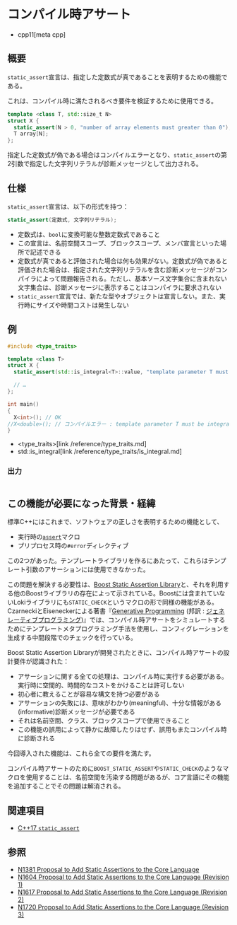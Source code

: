 # コンパイル時アサート
* cpp11[meta cpp]

## 概要
`static_assert`宣言は、指定した定数式が真であることを表明するための機能である。

これは、コンパイル時に満たされるべき要件を検証するために使用できる。

```cpp
template <class T, std::size_t N>
struct X {
  static_assert(N > 0, "number of array elements must greater than 0");
  T array[N];
};
```

指定した定数式が偽である場合はコンパイルエラーとなり、`static_assert`の第2引数で指定した文字列リテラルが診断メッセージとして出力される。


## 仕様
`static_assert`宣言は、以下の形式を持つ：

```cpp
static_assert(定数式, 文字列リテラル);
```

- 定数式は、`bool`に変換可能な整数定数式であること
- この宣言は、名前空間スコープ、ブロックスコープ、メンバ宣言といった場所で記述できる
- 定数式が真であると評価された場合は何も効果がない。定数式が偽であると評価された場合は、指定された文字列リテラルを含む診断メッセージがコンパイラによって問題報告される。ただし、基本ソース文字集合に含まれない文字集合は、診断メッセージに表示することはコンパイラに要求されない
- `static_assert`宣言では、新たな型やオブジェクトは宣言しない。また、実行時にサイズや時間コストは発生しない


## 例
```cpp
#include <type_traits>

template <class T>
struct X {
  static_assert(std::is_integral<T>::value, "template parameter T must be integral type");

  // …
};

int main()
{
  X<int>(); // OK
//X<double>(); // コンパイルエラー : template parameter T must be integral type
}
```
* <type_traits>[link /reference/type_traits.md]
* std::is_integral[link /reference/type_traits/is_integral.md]


### 出力
```
```

## この機能が必要になった背景・経緯
標準C++にはこれまで、ソフトウェアの正しさを表明するための機能として、

- 実行時の[`assert`](/reference/cassert/assert.md)マクロ
- プリプロセス時の`#error`ディレクティブ

この2つがあった。テンプレートライブラリを作るにあたって、これらはテンプレート引数のアサーションには使用できなかった。

この問題を解決する必要性は、[Boost Static Assertion Library](http://www.boost.org/libs/static_assert)と、それを利用する他のBoostライブラリの存在によって示されている。Boostには含まれていないLokiライブラリにも`STATIC_CHECK`というマクロの形で同様の機能がある。CzarneckiとEiseneckerによる著書『[Generative Programming](https://www.amazon.co.jp/dp/0201309777) (邦訳 : [ジェネレーティブプログラミング](https://www.amazon.co.jp/dp/479811331X))』では、コンパイル時アサートをシミュレートするためにテンプレートメタプログラミング手法を使用し、コンフィグレーションを生成する中間段階でのチェックを行っている。

Boost Static Assertion Libraryが開発されたときに、コンパイル時アサートの設計要件が認識された：

- アサーションに関する全ての処理は、コンパイル時に実行する必要がある。実行時に空間的、時間的なコストをかけることは許可しない
- 初心者に教えることが容易な構文を持つ必要がある
- アサーションの失敗には、意味がわかり(meaningful)、十分な情報がある(informative)診断メッセージが必要である
- それは名前空間、クラス、ブロックスコープで使用できること
- この機能の誤用によって静かに故障したりはせず、誤用もまたコンパイル時に診断される

今回導入された機能は、これら全ての要件を満たす。

コンパイル時アサートのために`BOOST_STATIC_ASSERT`や`STATIC_CHECK`のようなマクロを使用することは、名前空間を汚染する問題があるが、コア言語にその機能を追加することでその問題は解消される。


## 関連項目
- [C++17 `static_assert`](lang/cpp17/extending_static_assert.md)


## 参照
- [N1381 Proposal to Add Static Assertions to the Core Language](http://www.open-std.org/jtc1/sc22/wg21/docs/papers/2002/n1381.htm)
- [N1604 Proposal to Add Static Assertions to the Core Language (Revision 1)](http://www.open-std.org/jtc1/sc22/wg21/docs/papers/2004/n1604.html)
- [N1617 Proposal to Add Static Assertions to the Core Language (Revision 2)](http://www.open-std.org/jtc1/sc22/wg21/docs/papers/2004/n1617.html)
- [N1720 Proposal to Add Static Assertions to the Core Language (Revision 3)](http://www.open-std.org/jtc1/sc22/wg21/docs/papers/2004/n1720.html)

